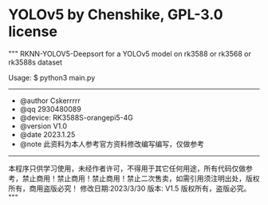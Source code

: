 # YOLOv5  by Chenshike, GPL-3.0 license
"""
RKNN-YOLOV5-Deepsort  for a YOLOv5 model on rk3588 or rk3568 or rk3588s dataset

Usage:
    $ python3 main.py 
******************************************************************************
* @author  Cskerrrrr
* @qq      2930480089
* @device: RK3588S-orangepi5-4G
* @version V1.0
* @date    2023.1.25
* @note    此资料为本人参考官方资料修改编写编写，仅做参考
******************************************************************************
本程序只供学习使用，未经作者许可，不得用于其它任何用途，所有代码仅做参考，禁止商用！禁止商用！禁止商用！禁止二次售卖，如需引用须注明出处，版权所有，商用盗版必究！
修改日期:2023/3/30
版本: V1.5
版权所有，盗版必究。
"""
